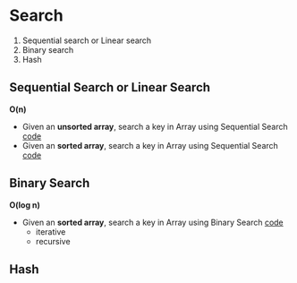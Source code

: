 # Search
1. Sequential search or Linear search
2. Binary search
3. Hash

## Sequential Search or Linear Search
**O(n)**
* Given an **unsorted array**, search a key in Array using Sequential Search [code](https://github.com/YeoulLee/algorithm/blob/master/search/sequential_search1.c)
* Given an **sorted array**, search a key in Array using Sequential Search [code](https://github.com/YeoulLee/algorithm/blob/master/search/sequential_search2.c)

## Binary Search
**O(log n)**
* Given an **sorted array**, search a key in Array using Binary Search [code](https://github.com/YeoulLee/algorithm/blob/master/search/binary_search.c)
  * iterative
  * recursive
  
## Hash
